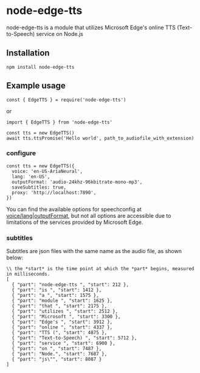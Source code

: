 # node-edge-tts

node-edge-tts is a module that utilizes Microsoft Edge's online TTS (Text-to-Speech) service on Node.js

## Installation

```
npm install node-edge-tts
```

## Example usage

```
const { EdgeTTS } = require('node-edge-tts')
```
or
```
import { EdgeTTS } from 'node-edge-tts'
```

```
const tts = new EdgeTTS()
await tts.ttsPromise('Hello world', path_to_audiofile_with_extension)
```

### configure
```
const tts = new EdgeTTS({
  voice: 'en-US-AriaNeural',
  lang: 'en-US',
  outputFormat: 'audio-24khz-96kbitrate-mono-mp3',
  saveSubtitles: true,
  proxy: 'http://localhost:7890',
})
```
You can find the available options for speechconfig at [voice/lang](https://learn.microsoft.com/en-us/azure/ai-services/speech-service/language-support?tabs=tts)|[outputFormat](https://learn.microsoft.com/en-us/dotnet/api/microsoft.cognitiveservices.speech.speechsynthesisoutputformat?view=azure-dotnet), but not all options are accessible due to limitations of the services provided by Microsoft Edge.

### subtitles
Subtitles are json files with the same name as the audio file, as shown below:
```
\\ the *start* is the time point at which the *part* begins, measured in milliseconds.
[
  { "part": "node-edge-tts ", "start": 212 },
  { "part": "is ", "start": 1412 },
  { "part": "a ", "start": 1575 },
  { "part": "module ", "start": 1625 },
  { "part": "that ", "start": 2175 },
  { "part": "utilizes ", "start": 2512 },
  { "part": "Microsoft ", "start": 3300 },
  { "part": "Edge's ", "start": 3912 },
  { "part": "online ", "start": 4337 },
  { "part": "TTS (", "start": 4875 },
  { "part": "Text-to-Speech) ", "start": 5712 },
  { "part": "service ", "start": 6900 },
  { "part": "on ", "start": 7487 },
  { "part": "Node.", "start": 7687 },
  { "part": "js\"", "start": 8087 }
]
```